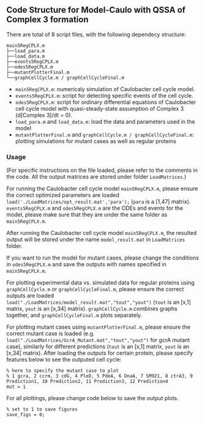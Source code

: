 ## Code Structure for Model-Caulo with QSSA of Complex 3 formation
There are total of 8 script files, with the following dependecy structure:

    main5RegCPLX.m
    ├──load_para.m
    ├──load_data.m
    ├──events5RegCPLX.m
    ├──odes5RegCPLX.m
    ├──mutantPlotterFinal.m
    └──graphCellCycle.m / graphCellCycleFinal.m
    
- `main5RegCPLX.m`: numericaly simulation of Caulobacter cell cycle model.
- `events5RegCPLX.m`: script for detecting specific events of the cell cycle.
- `odes5RegCPLX.m`: script for ordinary differential equations of Caulobacter cell cycle model with quasi-steady-state assumption of Complex 3 (d[Complex 3]/dt = 0).
- `load_para.m` and `load_data.m`: load the data and parameters used in the model
- `mutantPlotterFinal.m` and `graphCellCycle.m / graphCellCycleFinal.m`: plotting simulations for mutant cases as well as regular proteins

### Usage
(For specific instructions on the file loaded, please refer to the comments in the code. All the output matrices are stored under folder `LoadMatrices`.)

For running the Caulobacter cell cycle model `main5RegCPLX.m`, please ensure the correct optimized parameters are loaded `load('./LoadMatrices/opt_result.mat','para');` (`para` is a [1,47] matrix).
`events5RegCPLX.m` and `odes5RegCPLX.m` are the ODEs and events for the model, please make sure that they are under the same folder as `main5RegCPLX.m`.

After running the Caulobacter cell cycle model `main5RegCPLX.m`, the resulted output will be stored under the name `model_result.mat` in `LoadMatrices` folder.

If you want to run the model for mutant cases, please change the conditions in `odes5RegCPLX.m` and save the outputs with names specified in `main5RegCPLX.m`.

For plotting experimental data vs. simulated data for regular proteins using `graphCellCycle.m` or `graphCellCycleFinal.m`, please ensure the correct outputs are loaded `load("./LoadMatrices/model_result.mat","tout","yout")` (`tout` is an [x,1] matrix, `yout` is an [x,34] matrix). `graphCellCycle.m` combines graphs together, and `graphCellCycleFinal.m` plots separately.

For plotting mutant cases using `mutantPlotterFinal.m`, please ensure the correct mutant case is loaded (e.g. `load("./LoadMatrices/GcrA_Mutant.mat","tout","yout")` for gcrA mutant case), similarly for different predictions (`tout` is an [x,1] matrix, `yout` is an [x,34] matrix). After loading the outputs for certain protein, please specify features below to see the outputed cell cycle:
```
% here to specify the mutant case to plot
% 1 gcra, 2 ccrm, 3 cdG, 4 PleD, 5 PdeA, 6 DnaA, 7 SM921, 8 ctrA3, 9 Prediction1, 10 Prediction2, 11 Prediction3, 12 Prediction4
mut = 1
```

For all plottings, please change code below to save the output plots.
```
% set to 1 to save figures
save_figs = 0;
```
